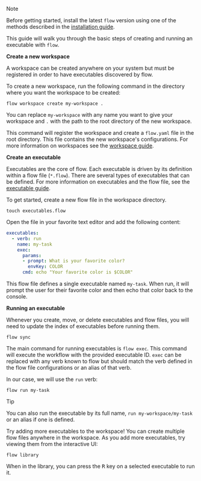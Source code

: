 > [!NOTE]
> Before getting started, install the latest `flow` version using one of the methods described in the 
> [installation guide](installation.md).

This guide will walk you through the basic steps of creating and running an executable with `flow`.

**Create a new workspace**

A workspace can be created anywhere on your system but must be registered in order to have executables discovered by flow.

To create a new workspace, run the following command in the directory where you want the workspace to be created:

```shell
flow workspace create my-workspace .
```

You can replace `my-workspace` with any name you want to give your workspace and `.` with the path to the root directory 
of the new workspace.

This command will register the workspace and create a `flow.yaml` file in the root directory. This file contains the new 
workspace's configurations. For more information on workspaces see the [workspace guide](guide/workspace.md).

**Create an executable**

Executables are the core of flow. Each executable is driven by its definition within a flow file (`*.flow`).
There are several types of executables that can be defined. For more information on executables and the flow file, see the [executable guide](guide/executable.md).

To get started, create a new flow file in the workspace directory.
    
```shell
touch executables.flow
```

Open the file in your favorite text editor and add the following content:

```yaml
executables:
  - verb: run
    name: my-task
    exec:
      params:
      - prompt: What is your favorite color?
        envKey: COLOR
      cmd: echo "Your favorite color is $COLOR"
```

This flow file defines a single executable named `my-task`. When run, it will prompt the user for their favorite color 
and then echo that color back to the console.

**Running an executable**

Whenever you create, move, or delete executables and flow files, you will need to update the index of executables before running them.

```shell
flow sync
```

The main command for running executables is `flow exec`. This command will execute the workflow with the provided
executable ID. `exec` can be replaced with any verb known to flow but should match the verb defined in the flow file
configurations or an alias of that verb.

In our case, we will use the `run` verb:

```shell
flow run my-task
```

> [!TIP]
> You can also run the executable by its full name, `run my-workspace/my-task` or an alias if one is defined.

Try adding more executables to the workspace! You can create multiple flow files anywhere in the workspace. As you add more
executables, try viewing them from the interactive UI:

```shell
flow library
```

When in the library, you can press the <kbd>R</kbd> key on a selected executable to run it.
